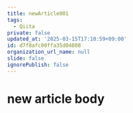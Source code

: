 ```yaml
---
title: newArticle001
tags:
  - Qiita
private: false
updated_at: '2025-03-15T17:10:59+09:00'
id: d7f8afc00ffa35d04808
organization_url_name: null
slide: false
ignorePublish: false
---
```

# new article body
